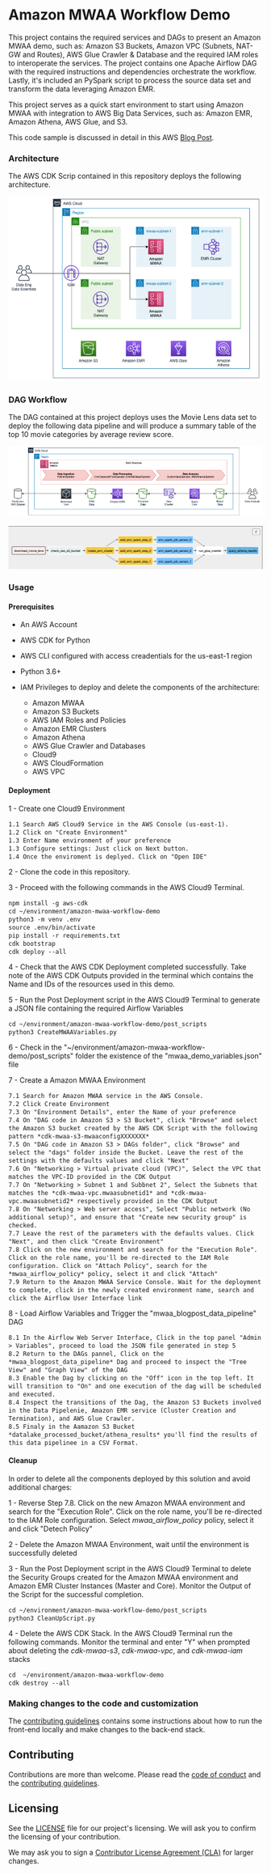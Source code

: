 # Amazon MWAA Workflow Demo

This project contains the required services and DAGs to present an Amazon MWAA demo, such as: Amazon S3 Buckets, Amazon VPC (Subnets, NAT-GW and Routes), AWS Glue Crawler & Database and the required IAM roles to interoperate the services.
The project contains one Apache Airflow DAG with the required instructions and dependencies orchestrate the workflow. Lastly, it's included an PySpark script to process the source data set and transform the data leveraging Amazon EMR.

This project serves as a quick start environment to start using Amazon MWAA with integration to AWS Big Data Services, such as: Amazon EMR, Amazon Athena, AWS Glue, and S3.

This code sample is discussed in detail in this AWS [Blog Post](https://aws.amazon.com/es/blogs/aws-spanish/escalando-aplicaciones-de-reconocimiento-de-imagenes-con-amazon-rekognition/).

### Architecture

The AWS CDK Scrip contained in this repository deploys the following architecture.

![Architecture Diagram](docs/diagram_arch.png)

### DAG Workflow

The DAG contained at this project deploys uses the Movie Lens data set to deploy the following data pipeline and will produce a summary table of the top 10 movie categories by average review score.

![DAG Workflow](docs/dag_workflow.png)

![DAG Workflow](docs/dag_workflow_2.png)

### Usage

#### Prerequisites

- An AWS Account 
- AWS CDK for Python
- AWS CLI configured with access creadentials for the us-east-1 region
- Python 3.6+
- IAM Privileges to deploy and delete the components of the architecture:
    
    - Amazon MWAA
    - Amazon S3 Buckets
    - AWS IAM Roles and Policies
    - Amazon EMR Clusters
    - Amazon Athena
    - AWS Glue Crawler and Databases
    - Cloud9
    - AWS CloudFormation
    - AWS VPC
    
#### Deployment

1 - Create one Cloud9 Environment
    
    1.1 Search AWS Cloud9 Service in the AWS Console (us-east-1).
    1.2 Click on "Create Environment" 
    1.3 Enter Name environment of your preference
    1.3 Configure settings: Just click on Next button.
    1.4 Once the enviroment is deplyed. Click on "Open IDE"

2 - Clone the code in this repository. 

3 - Proceed with the following commands in the AWS Cloud9 Terminal. 

```
npm install -g aws-cdk
cd ~/environment/amazon-mwaa-workflow-demo
python3 -m venv .env
source .env/bin/activate
pip install -r requirements.txt
cdk bootstrap
cdk deploy --all
```

4 - Check that the AWS CDK Deployment completed successfully. Take note of the AWS CDK Outputs provided in the terminal which contains the Name and IDs of the resources used in this demo. 

5 - Run the Post Deployment script in the AWS Cloud9 Terminal to generate a JSON file containing the required Airflow Variables

```
cd ~/environment/amazon-mwaa-workflow-demo/post_scripts
python3 CreateMWAAVariables.py
```

6 - Check in the "~/environment/amazon-mwaa-workflow-demo/post_scripts" folder the existence of the "mwaa_demo_variables.json" file

7 - Create a Amazon MWAA Environment

    7.1 Search for Amazon MWAA service in the AWS Console.
    7.2 Click Create Environment
    7.3 On "Environment Details", enter the Name of your preference
    7.4 On "DAG code in Amazon S3 > S3 Bucket", click "Browse" and select the Amazon S3 bucket created by the AWS CDK Script with the following pattern *cdk-mwaa-s3-mwaaconfigXXXXXXX*
    7.5 On "DAG code in Amazon S3 > DAGs folder", click "Browse" and select the "dags" folder inside the Bucket. Leave the rest of the settings with the defaults values and click "Next"
    7.6 On "Networking > Virtual private cloud (VPC)", Select the VPC that matches the VPC-ID provided in the CDK Output
    7.7 On "Networking > Subnet 1 and Subbnet 2", Select the Subnets that matches the *cdk-mwaa-vpc.mwaasubnetid1* and *cdk-mwaa-vpc.mwaasubnetid2* respectively provided in the CDK Output
    7.8 On "Networking > Web server access", Select "Public network (No additional setup)", and ensure that "Create new security group" is checked.
    7.7 Leave the rest of the parameters with the defaults values. Click "Next", and then click "Create Environment"
    7.8 Click on the new environment and search for the "Execution Role". Click on the role name, you'll be re-directed to the IAM Role configuration. Click on "Attach Policy", search for the  *mwaa_airflow_policy* policy, select it and click "Attach"
    7.9 Return to the Amazon MWAA Service Console. Wait for the deployment to complete, click in the newly created environment name, search and click the Airflow User Interface link
    
8 - Load Airflow Variables and Trigger the "mwaa_blogpost_data_pipeline" DAG
    
    8.1 In the Airflow Web Server Interface, Click in the top panel "Admin > Variables", proceed to load the JSON file generated in step 5
    8.2 Return to the DAGs pannel, Click on the *mwaa_blogpost_data_pipeline* Dag and proceed to inspect the "Tree View" and "Graph View" of the DAG
    8.3 Enable the Dag by clicking on the "Off" icon in the top left. It will transition to "On" and one execution of the dag will be scheduled and executed.
    8.4 Inspect the transitions of the Dag, the Amazon S3 Buckets involved in the Data Pipelenie, Amazon EMR service (Cluster Creation and Termination), and AWS Glue Crawler.
    8.5 Finaly in the Aamazon S3 Bucket *datalake_processed_bucket/athena_results* you'll find the results of this data pipelinee in a CSV Format.

#### Cleanup

In order to delete all the components deployed by this solution and avoid additional charges:

1 - Reverse Step 7.8. Click on the new Amazon MWAA environment and search for the "Execution Role". Click on the role name, you'll be re-directed to the IAM Role configuration. Select  *mwaa_airflow_policy* policy, select it and click "Detech Policy"

2 - Delete the Amazon MWAA Environment, wait until the environment is successfully deleted

3 - Run the Post Deployment script in the AWS Cloud9 Terminal to delete the Security Groups created for the Amazon MWAA environment and Amazon EMR Cluster Instances (Master and Core). Monitor the Output of the Script for the successful completion.

```
cd ~/environment/amazon-mwaa-workflow-demo/post_scripts
python3 CleanUpScript.py
```

4 - Delete the AWS CDK Stack. In the AWS Cloud9 Terminal run the following commands. Monitor the terminal and enter "Y" when prompted about deleting the *cdk-mwaa-s3*, *cdk-mwaa-vpc*, and *cdk-mwaa-iam* stacks

```
cd  ~/environment/amazon-mwaa-workflow-demo
cdk destroy --all
```

### Making changes to the code and customization

The [contributing guidelines](CONTRIBUTING.md) contains some instructions about how to run the front-end locally and make changes to the back-end stack.

## Contributing

Contributions are more than welcome. Please read the [code of conduct](CODE_OF_CONDUCT.md) and the [contributing guidelines](CONTRIBUTING.md).

## Licensing

See the [LICENSE](LICENSE.txt) file for our project's licensing. We will ask you to confirm the licensing of your contribution.

We may ask you to sign a [Contributor License Agreement (CLA)](http://en.wikipedia.org/wiki/Contributor_License_Agreement) for larger changes.


